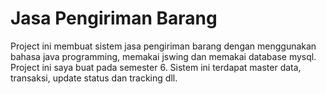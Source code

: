 # Jasa Pengiriman Barang
Project ini membuat sistem jasa pengiriman barang dengan menggunakan bahasa java programming, memakai jswing dan memakai database mysql. Project ini saya buat pada semester 6. Sistem ini terdapat master data, transaksi, update status dan tracking dll.
